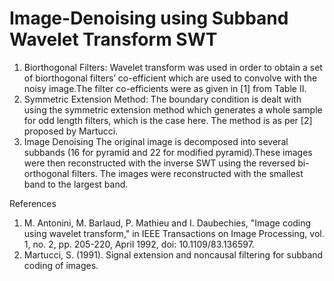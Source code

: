 # Image-Denoising using Subband Wavelet Transform SWT

1. Biorthogonal Filters:
Wavelet transform was used in order to obtain a set of biorthogonal filters’ co-efficient which are used to convolve with the noisy image.The filter co-efficients were as given in [1] from Table II.
2. Symmetric Extension Method:
The boundary condition is dealt with using the symmetric extension method which generates a whole sample for odd length filters, which is the case here. The method is as per [2] proposed by Martucci.
3. Image Denoising
The original image is decomposed into several subbands (16 for pyramid and 22 for modified pyramid).These images were then reconstructed with the inverse SWT using the reversed bi-orthogonal filters. The images were reconstructed with the smallest band to the largest band.

References
1. M. Antonini, M. Barlaud, P. Mathieu and I. Daubechies, "Image coding using wavelet transform," in IEEE Transactions on Image Processing, vol. 1, no. 2, pp. 205-220, April 1992, doi: 10.1109/83.136597.
2. Martucci, S. (1991). Signal extension and noncausal filtering for subband coding of images. 
